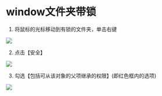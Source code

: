 # window文件夹带锁

1. 将鼠标的光标移动到有锁的文件夹，单击右键

![](https://ws4.sinaimg.cn/large/006tKfTcly1frfw0k7c2sj318g0p0wh8.jpg)

2. 点击【安全】

![](https://ws3.sinaimg.cn/large/006tKfTcly1frfw0p1epnj30ae0cot8z.jpg)

3. 勾选【包括可从该对象的父项继承的权限】(即红色框内的选项)

![](https://ws2.sinaimg.cn/large/006tKfTcly1frfw0tnjsaj30hp0chgly.jpg)
